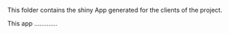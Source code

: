 This folder contains the shiny App generated for the clients of the project.

This app .............